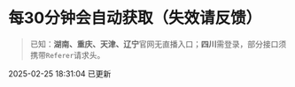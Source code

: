 # 每30分钟会自动获取（失效请反馈）
> 已知：**湖南、重庆、天津、辽宁**官网无直播入口；**四川**需登录，部分接口须携带`Referer`请求头。

2025-02-25 18:31:04 已更新
